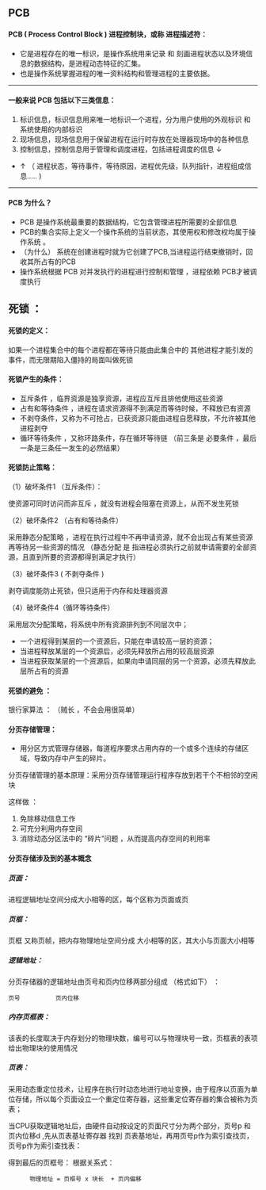## PCB 
#### PCB ( Process Control Block ) 进程控制块，或称 进程描述符：
- 它是进程存在的唯一标识，是操作系统用来记录 和 刻画进程状态以及环境信息的数据结构，是进程动态特征的汇集。
- 也是操作系统掌握进程的唯一资料结构和管理进程的主要依据。

----
#### 一般来说 PCB 包括以下三类信息：

1.  标识信息，标识信息用来唯一地标识一个进程，分为用户使用的外观标识 和 系统使用的内部标识 
2.  现场信息，现场信息用于保留进程在运行时存放在处理器现场中的各种信息
3.  控制信息，控制信息用于管理和调度进程，包括进程调度的信息 ↓
- ↑ （  进程状态，等待事件，等待原因，进程优先级，队列指针，进程组成信息..... )

-----
#### PCB 为什么？
- PCB 是操作系统最重要的数据结构，它包含管理进程所需要的全部信息
- PCB的集合实际上定义一个操作系统的当前状态，其使用权和修改权均属于操作系统 。
- （为什么） 系统在创建进程时就为它创建了PCB,当进程运行结束撤销时，回收其所占有的PCB
-  操作系统根据 PCB 对并发执行的进程进行控制和管理 ，进程依赖 PCB才被调度执行

## 死锁 ：

#### 死锁的定义： 
如果一个进程集合中的每个进程都在等待只能由此集合中的 其他进程才能引发的事件，而无限期陷入僵持的局面叫做死锁 

#### 死锁产生的条件：
- 互斥条件 ，临界资源是独享资源，进程应互斥且排他使用这些资源
- 占有和等待条件 ，进程在请求资源得不到满足而等待时候，不释放已有资源
- 不剥夺条件，又称为不可抢占，已获资源只能由进程自愿释放，不允许被其他进程剥夺
- 循环等待条件 ，又称环路条件，存在循环等待链
（前三条是 必要条件 ，最后一条是三条任一发生的必然结果）
#### 死锁防止策略：
（1）破坏条件1 （互斥条件）：

使资源可同时访问而非互斥 ，就没有进程会阻塞在资源上，从而不发生死锁

（2）破坏条件2 （占有和等待条件）

采用静态分配策略 ，进程在执行过程中不再申请资源，就不会出现占有某些资源再等待另一些资源的情况
（静态分配 是 指进程必须执行之前就申请需要的全部资源，且直到所要的资源都得到满足才执行）

（3）破坏条件3 (  不剥夺条件 )

剥夺调度能防止死锁，但只适用于内存和处理器资源

（4）破坏条件4（循环等待条件）

采用层次分配策略，将系统中所有资源排列到不同层次中；
- 一个进程得到某层的一个资源后，只能在申请较高一层的资源；
- 当进程释放某层的一个资源后，必须先释放所占用的较高层资源
- 当进程获取某层的一个资源后，如果向申请同层的另一个资源，必须先释放此层所占有的资源

#### 死锁的避免 ：

银行家算法 ：
（贼长 ，不会会用很简单）


#### 分页存储管理：

- 用分区方式管理存储器，每道程序要求占用内存的一个或多个连续的存储区域，导致内存中产生的碎片。

分页存储管理的基本原理：采用分页存储管理运行程序存放到若干个不相邻的空闲块

这样做 ：
1. 免除移动信息工作
2. 可充分利用内存空间
3. 消除动态分区法中的 “碎片”问题 ，从而提高内存空间的利用率


#### 分页存储涉及到的基本概念

##### 页面：
进程逻辑地址空间分成大小相等的区，每个区称为页面或页
##### 页框：
页框 又称页帧，把内存物理地址空间分成 大小相等的区，其大小与页面大小相等
##### 逻辑地址：
分页存储器的逻辑地址由页号和页内位移两部分组成 （格式如下） ：
```
页号          页内位移
```
##### 内存页框表：
该表的长度取决于内存划分的物理块数，编号可以与物理块号一致，页框表的表项给出物理块的使用情况

##### 页表：
采用动态重定位技术，让程序在执行时动态地进行地址变换，由于程序以页面为单位存储，所以每个页面设立一个重定位寄存器，这些重定位寄存器的集合被称为页表；

当CPU获取逻辑地址后，由硬件自动按设定的页面尺寸分为两个部分，页号p  和 页内位移d ,先从页表基址寄存器 找到 页表基地址，再用页号p作为索引查找页，页号p作为索引查找表：

得到最后的页框号： 根据关系式：

  ```
        物理地址 = 页框号 x 块长  + 页内偏移
  ```





















